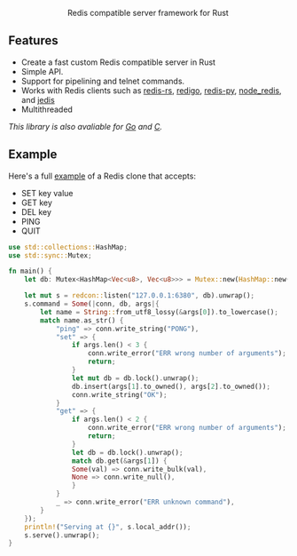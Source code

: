 <p align="center">
<p align="center">Redis compatible server framework for Rust</p>

## Features

- Create a fast custom Redis compatible server in Rust
- Simple API.
- Support for pipelining and telnet commands.
- Works with Redis clients such as [redis-rs](https://github.com/redis-rs/redis-rs), [redigo](https://github.com/garyburd/redigo), [redis-py](https://github.com/andymccurdy/redis-py), [node_redis](https://github.com/NodeRedis/node_redis), and [jedis](https://github.com/xetorthio/jedis)
- Multithreaded

*This library is also avaliable for [Go](https://github.com/tidwall/redcon) and [C](https://github.com/tidwall/redcon.c).*

## Example

Here's a full [example](examples/kvstore) of a Redis clone that accepts:

- SET key value
- GET key
- DEL key
- PING
- QUIT

```rust
use std::collections::HashMap;
use std::sync::Mutex;

fn main() {
    let db: Mutex<HashMap<Vec<u8>, Vec<u8>>> = Mutex::new(HashMap::new());

    let mut s = redcon::listen("127.0.0.1:6380", db).unwrap();
    s.command = Some(|conn, db, args|{
        let name = String::from_utf8_lossy(&args[0]).to_lowercase();
        match name.as_str() {
            "ping" => conn.write_string("PONG"),
            "set" => {
                if args.len() < 3 {
                    conn.write_error("ERR wrong number of arguments");
                    return;
                }
                let mut db = db.lock().unwrap();
                db.insert(args[1].to_owned(), args[2].to_owned());
                conn.write_string("OK");
            }
            "get" => {
                if args.len() < 2 {
                    conn.write_error("ERR wrong number of arguments");
                    return;
                }
                let db = db.lock().unwrap();
                match db.get(&args[1]) {
                Some(val) => conn.write_bulk(val),
                None => conn.write_null(),
                }
            }
            _ => conn.write_error("ERR unknown command"),
        }
    });
    println!("Serving at {}", s.local_addr());
    s.serve().unwrap();
}
```
